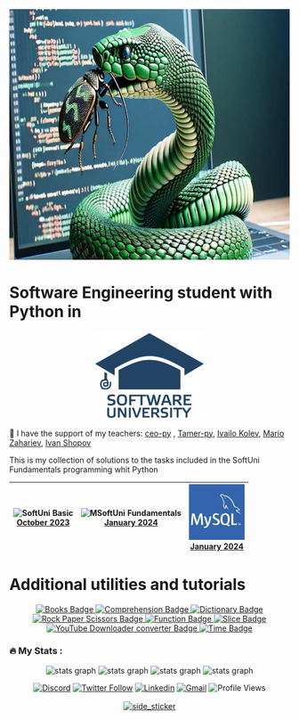 <img src="https://github.com/Nenogzar/LearningPython/blob/main/python1.jpg" alt="Nenogzar_Python" width="1024" height="450" >

# Software Engineering student with Python in

<div id="badges" align="center">
<a href="https://softuni.bg/" target="_blank" rel="noopener noreferrer">
  <img src="https://github.com/Nenogzar/Academy_SoftUni/blob/main/fundamentals_python/13_HTML%20%26%20CSS%20Basics/03.%20HTML%20and%20CSS%20Basics/02_SoftUni_Logo/image/SoftUni-logo.png" width="200" onclick="window.location.href='https://softuni.bg/';"/>
</a>
</div> 

👯 I have the support of my teachers:  [ceo-py](https://github.com/ceo-py/softuni) , [Tamer-py](https://github.com/kumchovylcho),  [Ivailo Kolev](https://github.com/ivaylokenov), [Mario Zahariev](https://github.com/zahariev-webbersof), [Ivan Shopov](https://github.com/IvanShopov)
 
This is my collection of solutions to the tasks included in the SoftUni Fundamentals programming whit Python

|<img src="https://about.softuni.bg/Content/images/home-page/software-university-logo.svg" alt="SoftUni Basic" width="100" height="100"> </br> [October 2023](https://github.com/Nenogzar/Academy_SoftUni/tree/main/basics_programming)|<img src="https://about.softuni.bg/Content/images/home-page/foundation-logo.svg" alt="MSoftUni Fundamentals" width="100" height="100"></br>[January 2024](https://github.com/Nenogzar/Academy_SoftUni/tree/main/fundamentals_python)| <img src="https://github.com/Nenogzar/Softuni_MySQL/blob/main/mysql.jpg" alt="MySQL January" width="100" height="100"> </br> [January 2024](https://github.com/Nenogzar/Softuni_MySQL) |
|---|---|---|


# Additional utilities and tutorials

<p id="badges" align="center">
  <a href="https://github.com/Nenogzar/LearningPython/tree/main/Book">
    <img src="https://img.shields.io/badge/Books-%23092E20.svg?style=for-the-badge&logo=Books&logoColor=white" alt="Books Badge"/>
  </a>
  
  <a href="https://github.com/Nenogzar/LearningPython/tree/main/HELP/Comprehension">
    <img src="https://img.shields.io/badge/Comprehension-3670A0?style=for-the-badge&logo=Comprehension&logoColor=ffdd54" alt="Comprehension Badge"/>
  </a>
  
  <a href="https://github.com/Nenogzar/LearningPython/tree/main/HELP/Dictionary">
    <img src="https://img.shields.io/badge/Dictionary-%23323330.svg?style=for-the-badge&logo=Dictionary&logoColor=%23F7DF1E" alt="Dictionary Badge"/>
  </a>
  
  <a href="https://github.com/Nenogzar/RockPaperScissorsByNenogzar">
    <img src="https://img.shields.io/badge/Rock Paper Scissors-268BEE?style=for-the-badge&logo=Rock Paper Scissors&logoColor=white" alt="Rock Paper Scissors Badge"/>
  </a>
  
  <a href="https://github.com/Nenogzar/LearningPython/tree/main/HELP/Function">
    <img src="https://img.shields.io/badge/Function-%23121011.svg?style=for-the-badge&logo=Function&logoColor=white" alt="Function Badge"/>
  </a>
  
   <a href="https://github.com/Nenogzar/LearningPython/tree/main/HELP/slice">
    <img src="https://img.shields.io/badge/Slice-FCC624?style=for-the-badge&logo=Slice&logoColor=black" alt="Slice Badge"/>
  </a>
  
  <a href="https://github.com/Nenogzar/LearningPython/tree/main/HELP/Other/youtube-downloader-converter">
    <img src="https://img.shields.io/badge/YouTube Downloader converter-red?style=for-the-badge&logo=youtube&logoColor=white" alt="YouTube Downloader converter Badge"/>
  </a>
  
  <a href="https://github.com/Nenogzar/LearningPython/tree/main/HELP/Other/time">
    <img src="https://img.shields.io/badge/Time-blue?style=for-the-badge&logo=Time&logoColor=white" alt="Time Badge"/>
  </a>
  
### :fire: My Stats :
<div align="center">
  <img src="https://github-readme-stats.vercel.app/api/top-langs/?username=nenogzar&theme=gruvbox&margin-w=10&margin-h=15&column=8" height="150" alt="stats graph"  />
  <img src="https://github-readme-stats2-olive.vercel.app/api?username=Nenogzar&theme=gruvbox&margin-w=10&margin-h=15&column=8" height="150" alt="stats graph"  />
  <img src="http://github-readme-streak-stats.herokuapp.com?user=Nenogzar&&theme=gruvbox&margin-w=10&margin-h=15&column=8" height="150" alt="stats graph"  />
  <img src="https://github-profile-trophy.vercel.app/?username=nenogzar&&theme=gruvbox&margin-w=10&margin-h=15&column=8" height="200" alt="stats graph"  />


  
[![Discord](https://img.shields.io/badge/Discord-nenogzar-blue?logo=discord)](https://discordapp.com/users/nenogzar)
[![Twitter Follow](https://img.shields.io/twitter/follow/NaidenovST?style=social)](https://twitter.com/NaidenovST)
[![Linkedin](https://img.shields.io/badge/-LinkedIn-blue?style=flat&logo=Linkedin&logoColor=white)](https://www.linkedin.com/in/stoyan-naidenov-22347541/)
[![Gmail](https://img.shields.io/badge/-Gmail-c14438?style=flat&logo=Gmail&logoColor=white)](mailto:stoyan.naidenov@gmail.com)
![Profile Views](https://komarev.com/ghpvc/?username=nenogzar&color=green)



<a href="https://www.dunemovie.com/" target="_blank" rel="noopener noreferrer">
  <img align="center" width=450 height=110px alt="side_sticker" src="https://media.giphy.com/media/ntUWJeNoaYCwOeg22l/giphy.gif" onclick="window.location.href='https://www.dunemovie.com/';"/>
</a>

</p>

<!--
**Nenogzar/Nenogzar** is a ✨ _special_ ✨ repository because its `README.md` (this file) appears on your GitHub profile.

Here are some ideas to get you started:

- 🔭 I’m currently working on ...
- 🌱 I’m currently learning ...
- 👯 I’m looking to collaborate on ...
- 🤔 I’m looking for help with ...
- 💬 Ask me about ...
- 📫 How to reach me: ...
- 😄 Pronouns: ...
- ⚡ Fun fact: ...
-->
